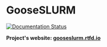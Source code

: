 # GooseSLURM

[![Documentation Status](https://readthedocs.org/projects/gooseslurm/badge/?version=latest)](http://gooseslurm.geus.me/en/latest/?badge=latest)

**Project's website: [gooseslurm.rtfd.io](https://gooseslurm.rtfd.io)**
